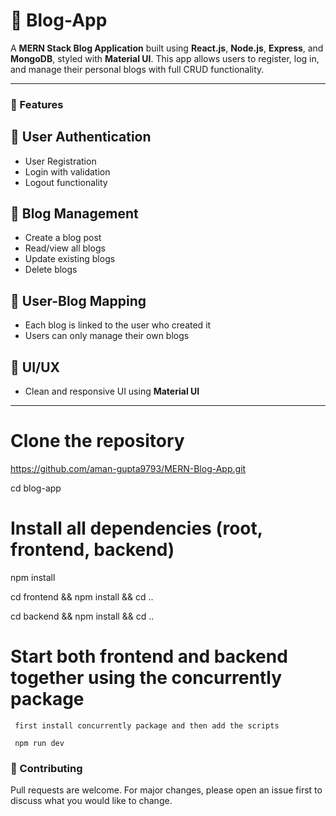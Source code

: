 # 📘 Blog-App

A **MERN Stack Blog Application** built using **React.js**, **Node.js**, **Express**, and **MongoDB**, styled with **Material UI**. This app allows users to register, log in, and manage their personal blogs with full CRUD functionality.

---

### 🚀 Features

## 🔐 **User Authentication**
  - User Registration
  - Login with validation
  - Logout functionality

## 📝 **Blog Management**
  - Create a blog post
  - Read/view all blogs
  - Update existing blogs
  - Delete blogs

## 🔗 **User-Blog Mapping**
  - Each blog is linked to the user who created it
  - Users can only manage their own blogs

## 🎨 **UI/UX**
  - Clean and responsive UI using **Material UI**

---

# Clone the repository
  https://github.com/aman-gupta9793/MERN-Blog-App.git
  
  cd blog-app

# Install all dependencies (root, frontend, backend)
  npm install
  
  cd frontend && npm install && cd ..
  
  cd backend && npm install && cd ..

# Start both frontend and backend together using the concurrently package
     first install concurrently package and then add the scripts
     
     npm run dev

   
### 🤝 Contributing
Pull requests are welcome. For major changes, please open an issue first to discuss what you would like to change.
